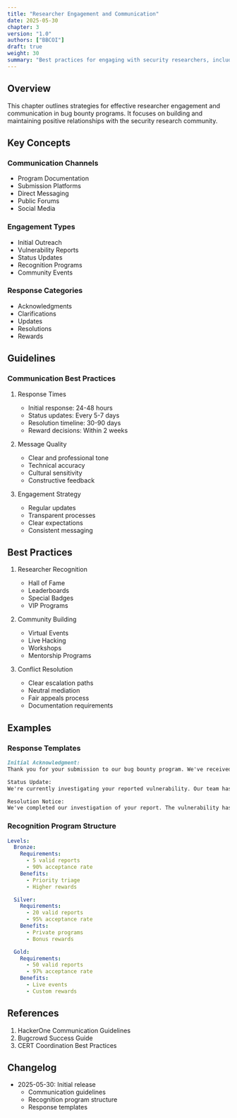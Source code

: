 ```yaml
---
title: "Researcher Engagement and Communication"
date: 2025-05-30
chapter: 3
version: "1.0"
authors: ["BBCOI"]
draft: true
weight: 30
summary: "Best practices for engaging with security researchers, including communication guidelines, recognition programs, and building a positive research community."
---
```


## Overview

This chapter outlines strategies for effective researcher engagement and communication in bug bounty programs. It focuses on building and maintaining positive relationships with the security research community.

## Key Concepts

### Communication Channels
- Program Documentation
- Submission Platforms
- Direct Messaging
- Public Forums
- Social Media

### Engagement Types
- Initial Outreach
- Vulnerability Reports
- Status Updates
- Recognition Programs
- Community Events

### Response Categories
- Acknowledgments
- Clarifications
- Updates
- Resolutions
- Rewards

## Guidelines

### Communication Best Practices

1. Response Times
   - Initial response: 24-48 hours
   - Status updates: Every 5-7 days
   - Resolution timeline: 30-90 days
   - Reward decisions: Within 2 weeks

2. Message Quality
   - Clear and professional tone
   - Technical accuracy
   - Cultural sensitivity
   - Constructive feedback

3. Engagement Strategy
   - Regular updates
   - Transparent processes
   - Clear expectations
   - Consistent messaging

## Best Practices

1. Researcher Recognition
   - Hall of Fame
   - Leaderboards
   - Special Badges
   - VIP Programs

2. Community Building
   - Virtual Events
   - Live Hacking
   - Workshops
   - Mentorship Programs

3. Conflict Resolution
   - Clear escalation paths
   - Neutral mediation
   - Fair appeals process
   - Documentation requirements

## Examples

### Response Templates

```markdown
Initial Acknowledgment:
Thank you for your submission to our bug bounty program. We've received your report and will begin our investigation. You can expect our initial assessment within 48 hours.

Status Update:
We're currently investigating your reported vulnerability. Our team has reproduced the issue and is assessing its impact. We'll provide another update by [date].

Resolution Notice:
We've completed our investigation of your report. The vulnerability has been confirmed and will be fixed in our next release. Your reward of $X has been approved.
```

### Recognition Program Structure
```yaml
Levels:
  Bronze:
    Requirements:
      - 5 valid reports
      - 90% acceptance rate
    Benefits:
      - Priority triage
      - Higher rewards

  Silver:
    Requirements:
      - 20 valid reports
      - 95% acceptance rate
    Benefits:
      - Private programs
      - Bonus rewards

  Gold:
    Requirements:
      - 50 valid reports
      - 97% acceptance rate
    Benefits:
      - Live events
      - Custom rewards
```

## References

1. HackerOne Communication Guidelines
2. Bugcrowd Success Guide
3. CERT Coordination Best Practices

## Changelog

- 2025-05-30: Initial release
  - Communication guidelines
  - Recognition program structure
  - Response templates

